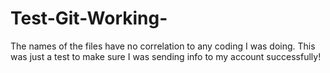 # Test-Git-Working-

The names of the files have no correlation to any coding I was doing. This was just a test to make sure I was sending info to my account successfully!
